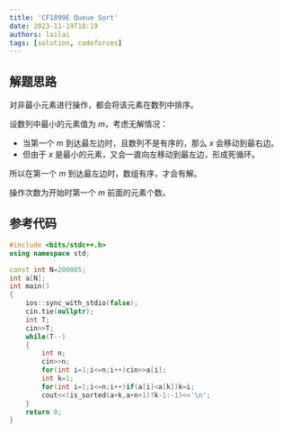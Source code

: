 ```yaml
---
title: 'CF1899E Queue Sort'
date: 2023-11-19T18:19
authors: lailai
tags: [solution, codeforces]
---
```


<Solution pid="CF1899E" aid="v9fc631r" />

<!-- truncate -->

## 解题思路

对非最小元素进行操作，都会将该元素在数列中排序。

设数列中最小的元素值为 $m$，考虑无解情况：

- 当第一个 $m$ 到达最左边时，且数列不是有序的，那么 $x$ 会移动到最右边。
- 但由于 $x$ 是最小的元素，又会一直向左移动到最左边，形成死循环。

所以在第一个 $m$ 到达最左边时，数组有序，才会有解。

操作次数为开始时第一个 $m$ 前面的元素个数。

## 参考代码

```cpp
#include <bits/stdc++.h>
using namespace std;

const int N=200005;
int a[N];
int main()
{
	ios::sync_with_stdio(false);
	cin.tie(nullptr);
	int T;
	cin>>T;
	while(T--)
	{
		int n;
		cin>>n;
		for(int i=1;i<=n;i++)cin>>a[i];
		int k=1;
		for(int i=1;i<=n;i++)if(a[i]<a[k])k=i;
		cout<<(is_sorted(a+k,a+n+1)?k-1:-1)<<'\n';
	}
	return 0;
}
```
